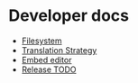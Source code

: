 # Developer docs

- [Filesystem](filesystem.md)
- [Translation Strategy](translations.md)
- [Embed editor](embedEditor.md)
- [Release TODO](release_todo.md)
